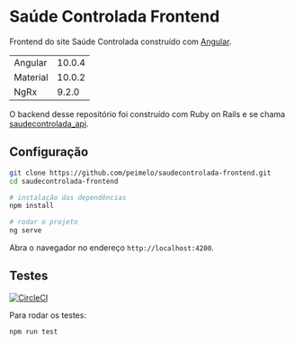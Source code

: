 # Saúde Controlada Frontend

Frontend do site Saúde Controlada construído com [Angular](https://angular.io).

<table>
  <tr>
    <td>Angular</td>
    <td>
      10.0.4
    </td>
  </tr>
  <tr>
    <td>Material</td>
    <td>
      10.0.2
    </td>
  </tr>
  <tr>
    <td>NgRx</td>
    <td>
      9.2.0
    </td>
  </tr>
</table>

O backend desse repositório foi construído com Ruby on Rails e se chama [saudecontrolada_api](https://github.com/peimelo/saudecontrolada_api).

## Configuração

```bash
git clone https://github.com/peimelo/saudecontrolada-frontend.git
cd saudecontrolada-frontend

# instalação das dependências
npm install

# rodar o projeto
ng serve
```

Abra o navegador no endereço `http://localhost:4200`.

## Testes

[![CircleCI](https://circleci.com/gh/peimelo/saudecontrolada-frontend.svg?style=svg)](https://circleci.com/gh/peimelo/saudecontrolada-frontend)

Para rodar os testes:

```bash
npm run test
```
